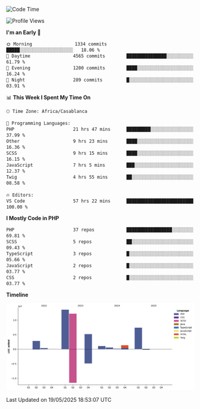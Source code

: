 <!--START_SECTION:waka-->
![Code Time](http://img.shields.io/badge/Code%20Time-6%2C005%20hrs%2053%20mins-blue)

![Profile Views](http://img.shields.io/badge/Profile%20Views-0-blue)

**I'm an Early 🐤** 

```text
🌞 Morning                1334 commits        █████░░░░░░░░░░░░░░░░░░░░   18.06 % 
🌆 Daytime                4565 commits        ███████████████░░░░░░░░░░   61.79 % 
🌃 Evening                1200 commits        ████░░░░░░░░░░░░░░░░░░░░░   16.24 % 
🌙 Night                  289 commits         █░░░░░░░░░░░░░░░░░░░░░░░░   03.91 % 
```


📊 **This Week I Spent My Time On** 

```text
🕑︎ Time Zone: Africa/Casablanca

💬 Programming Languages: 
PHP                      21 hrs 47 mins      █████████░░░░░░░░░░░░░░░░   37.99 % 
Other                    9 hrs 23 mins       ████░░░░░░░░░░░░░░░░░░░░░   16.36 % 
SCSS                     9 hrs 15 mins       ████░░░░░░░░░░░░░░░░░░░░░   16.15 % 
JavaScript               7 hrs 5 mins        ███░░░░░░░░░░░░░░░░░░░░░░   12.37 % 
Twig                     4 hrs 55 mins       ██░░░░░░░░░░░░░░░░░░░░░░░   08.58 % 

🔥 Editors: 
VS Code                  57 hrs 22 mins      █████████████████████████   100.00 % 
```

**I Mostly Code in PHP** 

```text
PHP                      37 repos            █████████████████░░░░░░░░   69.81 % 
SCSS                     5 repos             ██░░░░░░░░░░░░░░░░░░░░░░░   09.43 % 
TypeScript               3 repos             █░░░░░░░░░░░░░░░░░░░░░░░░   05.66 % 
JavaScript               2 repos             █░░░░░░░░░░░░░░░░░░░░░░░░   03.77 % 
CSS                      2 repos             █░░░░░░░░░░░░░░░░░░░░░░░░   03.77 % 
```



**Timeline**

![Lines of Code chart](https://raw.githubusercontent.com/tahar-elgunaoui/tahar-elgunaoui/main/assets/bar_graph.png)


 Last Updated on 19/05/2025 18:53:07 UTC
<!--END_SECTION:waka-->
